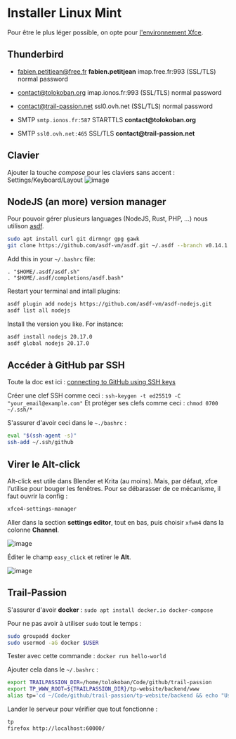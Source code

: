 # Installer Linux Mint

Pour être le plus léger possible, on opte pour [l'environnement Xfce](https://www.linuxmint.com/download.php).

## Thunderbird

* [fabien.petitjean@free.fr](mailto:fabien.petitjean@free.fr) __fabien.petitjean__ imap.free.fr:993 (SSL/TLS) normal password
* [contact@tolokoban.org](mailto:contact@tolokoban.org) imap.ionos.fr:993 (SSL/TLS) normal password
* [contact@trail-passion.net](mailto:contact@trail-passion.net) ssl0.ovh.net (SSL/TLS) normal password

* SMTP `smtp.ionos.fr:587` STARTTLS __contact@tolokoban.org__
* SMTP `ssl0.ovh.net:465` SSL/TLS __contact@trail-passion.net__

## Clavier

Ajouter la touche _compose_ pour les claviers sans accent : Settings/Keyboard/Layout
![image](https://github.com/user-attachments/assets/01809496-e31a-4aaa-b534-7791ff494295)

## NodeJS (an more) version manager

Pour pouvoir gérer plusieurs languages (NodeJS, Rust, PHP, ...) nous utilison [asdf](https://github.com/asdf-vm/asdf).

```bash
sudo apt install curl git dirmngr gpg gawk
git clone https://github.com/asdf-vm/asdf.git ~/.asdf --branch v0.14.1
```

Add this in your `~/.bashrc` file:

```
. "$HOME/.asdf/asdf.sh"
. "$HOME/.asdf/completions/asdf.bash"
```

Restart your terminal and intall plugins:

```bash
asdf plugin add nodejs https://github.com/asdf-vm/asdf-nodejs.git
asdf list all nodejs
```

Install the version you like. For instance:

```bash
asdf install nodejs 20.17.0
asdf global nodejs 20.17.0
```

## Accéder à GitHub par SSH

Toute la doc est ici :  [connecting to GitHub using SSH keys](https://docs.github.com/en/authentication/connecting-to-github-with-ssh)

Créer une clef SSH comme ceci : `ssh-keygen -t ed25519 -C "your_email@example.com"`
Et protéger ses clefs comme ceci : `chmod 0700 ~/.ssh/*`

S'assurer d'avoir ceci dans le `~./bashrc` :

```bash
eval "$(ssh-agent -s)"
ssh-add ~/.ssh/github
```
## Virer le Alt-click

Alt-click est utile dans Blender et Krita (au moins). Mais, par défaut, xfce l'utilise pour bouger les fenêtres.
Pour se débarasser de ce mécanisme, il faut ouvrir la config :

```bash
xfce4-settings-manager
```

Aller dans la section __settings editor__, tout en bas, puis choisir `xfwm4` dans la colonne __Channel__.

![image](https://github.com/user-attachments/assets/b79962a1-06a0-4bdd-a462-63fc1746dd83)

Éditer le champ `easy_click` et retirer le __Alt__.

![image](https://github.com/user-attachments/assets/050a92a9-a536-435b-a62a-6f4479b8e647)

## Trail-Passion

S'assurer d'avoir __docker__ : `sudo apt install docker.io docker-compose`

Pour ne pas avoir à utiliser `sudo` tout le temps :

```bash
sudo groupadd docker
sudo usermod -aG docker $USER
```

Tester avec cette commande : `docker run hello-world`

Ajouter cela dans le `~/.bashrc` :

```bash
export TRAILPASSION_DIR=/home/tolokoban/Code/github/trail-passion
export TP_WWW_ROOT=${TRAILPASSION_DIR}/tp-website/backend/www
alias tp='cd ~/Code/github/trail-passion/tp-website/backend && echo "Use this command to tail the logs:" && echo "docker logs -f backend-tp-apache-1" && docker compose up'
```

Lander le serveur pour vérifier que tout fonctionne :

```bash
tp
firefox http://localhost:60000/
```


